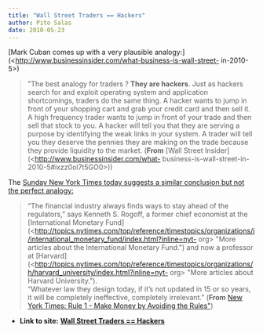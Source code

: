 ```yaml
---
title: "Wall Street Traders == Hackers"
author: Pito Salas
date: 2010-05-23
---
```


[Mark Cuban comes up with a very plausible
analogy:](<http://www.businessinsider.com/what-business-is-wall-street-
in-2010-5>)

> "The best analogy for traders  ? **They are hackers**. Just as hackers
> search for and exploit operating system and application shortcomings,
> traders do the same thing.  A hacker wants to jump in front of your shopping
> cart and grab your credit card and then sell it.  A high frequency trader
> wants to jump in front of your trade and then sell that stock to you. A
> hacker will tell you that they are serving a purpose by identifying the weak
> links in your system. A trader will tell you they deserve the pennies they
> are making on the trade because they provide liquidity to the market.
> (**From** [Wall Street Insider](<http://www.businessinsider.com/what-
> business-is-wall-street-in-2010-5#ixzz0ol7t5GO0>))

The [Sunday New York Times today suggests a similar conclusion but not the
perfect analogy:  
](<http://www.nytimes.com/2010/05/23/weekinreview/23goodman.html>)

> “The financial industry always finds ways to stay ahead of the  
> regulators,” says Kenneth S. Rogoff, a former chief economist at the
> [International Monetary
> Fund](<http://topics.nytimes.com/top/reference/timestopics/organizations/i/international_monetary_fund/index.html?inline=nyt-
> org> "More articles about the International Monetary Fund.") and now a
> professor at
> [Harvard](<http://topics.nytimes.com/top/reference/timestopics/organizations/h/harvard_university/index.html?inline=nyt-
> org> "More articles about Harvard University.").  
>  “Whatever law they design today, if it’s not updated in 15 or so years,  
>  it will be completely ineffective, completely irrelevant.” (**From** [New
> York Times: Rule 1 - Make Money by Avoiding the
> Rules"](<http://www.nytimes.com/2010/05/23/weekinreview/23goodman.html>))


* **Link to site:** **[Wall Street Traders == Hackers](None)**
